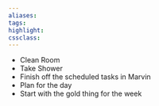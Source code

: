 ```yaml
---
aliases:  
tags:
highlight:  
cssclass:
---
```


- Clean Room
- Take Shower
- Finish off the scheduled tasks in Marvin
- Plan for the day
- Start with the gold thing for the week


